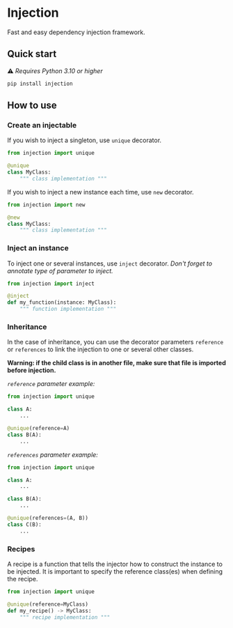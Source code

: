 # Injection

Fast and easy dependency injection framework.

## Quick start

⚠️ _Requires Python 3.10 or higher_

```bash
pip install injection
```

## How to use

### Create an injectable

If you wish to inject a singleton, use `unique` decorator.

```python
from injection import unique

@unique
class MyClass:
    """ class implementation """
```

If you wish to inject a new instance each time, use `new` decorator.

```python
from injection import new

@new
class MyClass:
    """ class implementation """
```

### Inject an instance

To inject one or several instances, use `inject` decorator.
_Don't forget to annotate type of parameter to inject._

```python
from injection import inject

@inject
def my_function(instance: MyClass):
    """ function implementation """
```

### Inheritance

In the case of inheritance, you can use the decorator parameters `reference` or `references` to link the injection to 
one or several other classes.

**Warning: if the child class is in another file, make sure that file is imported before injection.**

_`reference` parameter example:_

```python
from injection import unique

class A:
    ...

@unique(reference=A)
class B(A):
    ...
```

_`references` parameter example:_

```python
from injection import unique

class A:
    ...

class B(A):
    ...

@unique(references=(A, B))
class C(B):
    ...
```

### Recipes

A recipe is a function that tells the injector how to construct the instance to be injected. It is important to specify 
the reference class(es) when defining the recipe.

```python
from injection import unique

@unique(reference=MyClass)
def my_recipe() -> MyClass:
    """ recipe implementation """
```
